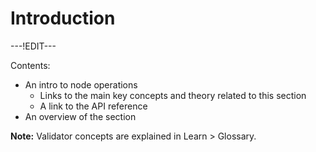 ﻿---
sidebar_position: 1
---

# Introduction

---!EDIT---

Contents:

- An intro to node operations
	- Links to the main key concepts and theory related to this section
	- A link to the API reference
- An overview of the section

**Note:** Validator concepts are explained in Learn > Glossary.